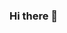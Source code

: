 ### Hi there 👋

<!--
**Mkayy8/Mkayy8** is a ✨ _special_ ✨ repository because its `README.md` (this file) appears on your GitHub profile.

Here are some ideas to get you started:

- 🔭 I’m currently working on building a Monopoly game for my Computer Science A-Level
- 🌱 I’m currently learning Python, JavaScript, Front-End Development and much more!
- 👯 I’m looking to collaborate on more Python projects.
- 🤔 I’m looking for help with creating my Python Monopoly game.
- 💬 Ask me about Psychology, Economics and Computer Science.
- 📫 How to reach me: Rikomikz@yahoo.co.uk
- ⚡ Fun fact: I enjoy watching and playing Baseball
-->

